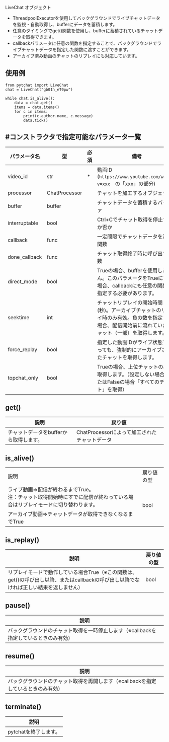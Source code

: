 LiveChat オブジェクト
+ ThreadpoolExecutorを使用してバックグラウンドでライブチャットデータを監視・自動取得し、bufferにデータを蓄積します。
+ 任意のタイミングでget()関数を使用し、bufferに蓄積されているチャットデータを取得できます。
+ callbackパラメータに任意の関数を指定することで、バックグラウンドでライブチャットデータを指定した関数に渡すことができます。
+ アーカイブ済み動画のチャットのリプレイにも対応しています。
## 使用例
```
from pytchat import LiveChat
chat = LiveChat("gb01h_eT0pw")

while chat.is_alive():
    data = chat.get()
    items = data.items()
    for c in items:
        print(c.author.name, c.message)
        data.tick()
```
## #コンストラクタで指定可能なパラメータ一覧

パラメータ名|型|必須|備考|規定値
---|---|---|---|---
video_id|str|*|動画ID (`https://www.youtube.com/watch?v=xxx`　の「xxx」の部分)|-
processor|ChatProcessor||チャットを加工するオブジェクト|DefaultProcessor
buffer|buffer||チャットデータを蓄積するバッファ|Buffer(maxsize=20)
interruptable|bool||Ctrl+Cでチャット取得を停止するか否か|True
callback|func||一定間隔でチャットデータを渡す関数|None
done_callback|func||チャット取得終了時に呼び出す関数|None
direct_mode|bool| |Trueの場合、bufferを使用しません。このパラメータをTrueにする場合、callbackにも任意の関数を指定する必要があります。|False
seektime|int| |チャットリプレイの開始時間(秒)。アーカイブチャットのリプレイ時のみ有効。負の数を指定した場合、配信開始前に流れていたチャット（一部）を取得します。|0
force_replay|bool| |指定した動画IDがライブ状態であっても、強制的にアーカイブされたチャットを取得します。|False
topchat_only|bool| |Trueの場合、上位チャットのみを取得します。（設定しない場合、またはFalseの場合「すべてのチャット」を取得）|False
## get()
説明|戻り値
---|---
チャットデータをbufferから取得します。|ChatProcessorによって加工されたチャットデータ

## is_alive()
<table>
	<tbody>
		<tr>
			<td>説明</td>
			<td>戻り値の型</td>
		</tr>
		<tr>
			<td>ライブ動画⇒配信が終わるまでTrue。<br>注：チャット取得開始時にすでに配信が終わっている場合はリプレイモードに切り替わります。</td>
			<td rowspan="2">bool</td>
		</tr>
		<tr>
			<td>アーカイブ動画⇒チャットデータが取得できなくなるまでTrue</td>
		</tr>
	</tbody>
</table>

## is_replay()
説明|戻り値の型
---|---
リプレイモードで動作している場合True（※この関数は、get()の呼び出し以降、またはcallbackの呼び出し以降でなければ正しい結果を返しません）|bool



## pause()
説明|
---|
バックグラウンドのチャット取得を一時停止します（※callbackを指定しているときのみ有効）|

## resume()
説明|
---|
バックグラウンドのチャット取得を再開します（※callbackを指定しているときのみ有効）|


## terminate()
説明|
---|
pytchatを終了します。|

